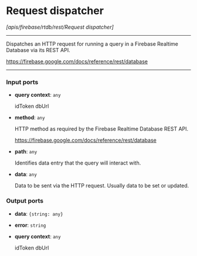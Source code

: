 # Request dispatcher

_[apis/firebase/rtdb/rest/Request dispatcher]_

---

Dispatches an HTTP request for running a query in a Firebase Realtime Database via its REST API.  
  
https://firebase.google.com/docs/reference/rest/database  

---

### Input ports

* __query context__: ` any `

    idToken
    dbUrl


* __method__: ` any `

    HTTP method as required by the Firebase Realtime Database REST API.
    
    https://firebase.google.com/docs/reference/rest/database


* __path__: ` any `

    Identifies data entry that the query will interact with.


* __data__: ` any `

    Data to be sent via the HTTP request. Usually data to be set or updated.

### Output ports

* __data__: ` {string: any} `


* __error__: ` string `


* __query context__: ` any `

    idToken
    dbUrl

